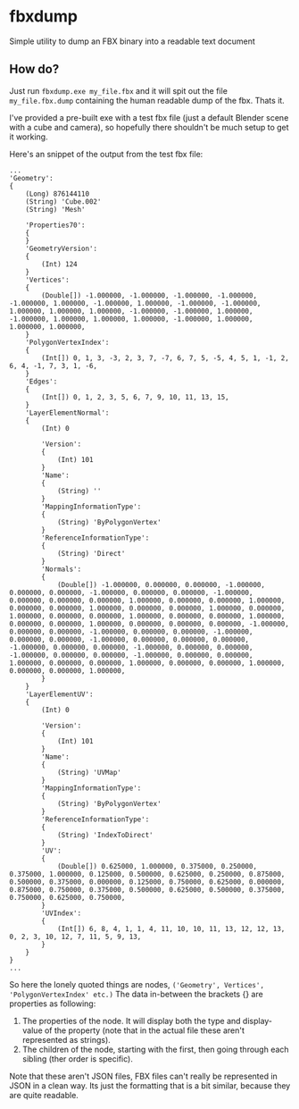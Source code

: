 # fbxdump
Simple utility to dump an FBX binary into a readable text document

## How do?
Just run `fbxdump.exe my_file.fbx` and it will spit out the file `my_file.fbx.dump` containing the human readable dump of the fbx. Thats it.

I've provided a pre-built exe with a test fbx file (just a default Blender scene with a cube and camera), so hopefully there shouldn't be much setup to get it working.

Here's an snippet of the output from the test fbx file:
```
...
'Geometry':
{
	(Long) 876144110
	(String) 'Cube.002'
	(String) 'Mesh'
	
	'Properties70':
	{
	}
	'GeometryVersion':
	{
		(Int) 124
	}
	'Vertices':
	{
		(Double[]) -1.000000, -1.000000, -1.000000, -1.000000, -1.000000, 1.000000, -1.000000, 1.000000, -1.000000, -1.000000, 1.000000, 1.000000, 1.000000, -1.000000, -1.000000, 1.000000, -1.000000, 1.000000, 1.000000, 1.000000, -1.000000, 1.000000, 1.000000, 1.000000, 
	}
	'PolygonVertexIndex':
	{
		(Int[]) 0, 1, 3, -3, 2, 3, 7, -7, 6, 7, 5, -5, 4, 5, 1, -1, 2, 6, 4, -1, 7, 3, 1, -6, 
	}
	'Edges':
	{
		(Int[]) 0, 1, 2, 3, 5, 6, 7, 9, 10, 11, 13, 15, 
	}
	'LayerElementNormal':
	{
		(Int) 0
		
		'Version':
		{
			(Int) 101
		}
		'Name':
		{
			(String) ''
		}
		'MappingInformationType':
		{
			(String) 'ByPolygonVertex'
		}
		'ReferenceInformationType':
		{
			(String) 'Direct'
		}
		'Normals':
		{
			(Double[]) -1.000000, 0.000000, 0.000000, -1.000000, 0.000000, 0.000000, -1.000000, 0.000000, 0.000000, -1.000000, 0.000000, 0.000000, 0.000000, 1.000000, 0.000000, 0.000000, 1.000000, 0.000000, 0.000000, 1.000000, 0.000000, 0.000000, 1.000000, 0.000000, 1.000000, 0.000000, 0.000000, 1.000000, 0.000000, 0.000000, 1.000000, 0.000000, 0.000000, 1.000000, 0.000000, 0.000000, 0.000000, -1.000000, 0.000000, 0.000000, -1.000000, 0.000000, 0.000000, -1.000000, 0.000000, 0.000000, -1.000000, 0.000000, 0.000000, 0.000000, -1.000000, 0.000000, 0.000000, -1.000000, 0.000000, 0.000000, -1.000000, 0.000000, 0.000000, -1.000000, 0.000000, 0.000000, 1.000000, 0.000000, 0.000000, 1.000000, 0.000000, 0.000000, 1.000000, 0.000000, 0.000000, 1.000000, 
		}
	}
	'LayerElementUV':
	{
		(Int) 0
		
		'Version':
		{
			(Int) 101
		}
		'Name':
		{
			(String) 'UVMap'
		}
		'MappingInformationType':
		{
			(String) 'ByPolygonVertex'
		}
		'ReferenceInformationType':
		{
			(String) 'IndexToDirect'
		}
		'UV':
		{
			(Double[]) 0.625000, 1.000000, 0.375000, 0.250000, 0.375000, 1.000000, 0.125000, 0.500000, 0.625000, 0.250000, 0.875000, 0.500000, 0.375000, 0.000000, 0.125000, 0.750000, 0.625000, 0.000000, 0.875000, 0.750000, 0.375000, 0.500000, 0.625000, 0.500000, 0.375000, 0.750000, 0.625000, 0.750000, 
		}
		'UVIndex':
		{
			(Int[]) 6, 8, 4, 1, 1, 4, 11, 10, 10, 11, 13, 12, 12, 13, 0, 2, 3, 10, 12, 7, 11, 5, 9, 13, 
		}
	}
}
...
```

So here the lonely quoted things are nodes, `('Geometry', Vertices', 'PolygonVertexIndex' etc.)`
The data in-between the brackets {} are properties as following:
1. The properties of the node. It will display both the type and display-value of the property (note that in the actual file these aren't represented as strings).
2. The children of the node, starting with the first, then going through each sibling (ther order is specific).

Note that these aren't JSON files, FBX files can't really be represented in JSON in a clean way. Its just the formatting that is a bit similar, because they are quite readable.
